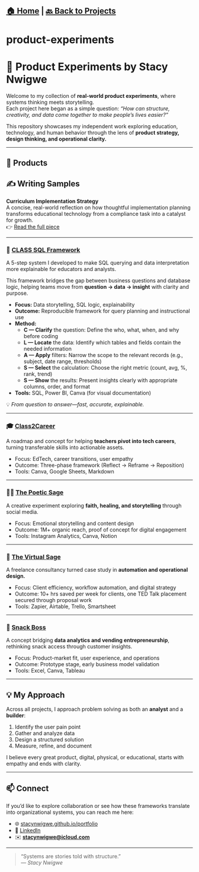 [🏠 Home](../index.md) | [🔙 Back to Projects](../)
---
# product-experiments
# 🧠 Product Experiments by Stacy Nwigwe

Welcome to my collection of **real-world product experiments**, where systems thinking meets storytelling.  
Each project here began as a simple question: *“How can structure, creativity, and data come together to make people’s lives easier?”*  

This repository showcases my independent work exploring education, technology, and human behavior through the lens of **product strategy, design thinking, and operational clarity.**

---

## 🚀 Products
## ✍️ Writing Samples
**Curriculum Implementation Strategy**  
A concise, real-world reflection on how thoughtful implementation planning transforms educational technology from a compliance task into a catalyst for growth.  
👉 [Read the full piece](writing-samples/curriculum_implementation_summary.md)

---

### 🧠 [CLASS SQL Framework](./class-sql-framework)
A 5-step system I developed to make SQL querying and data interpretation more explainable for educators and analysts.  

This framework bridges the gap between business questions and database logic, helping teams move from **question → data → insight** with clarity and purpose.

- **Focus:** Data storytelling, SQL logic, explainability  
- **Outcome:** Reproducible framework for query planning and instructional use  
- **Method:**  
  - **C — Clarify** the question: Define the who, what, when, and why before coding  
  - **L — Locate** the data: Identify which tables and fields contain the needed information  
  - **A — Apply** filters: Narrow the scope to the relevant records (e.g., subject, date range, thresholds)  
  - **S — Select** the calculation: Choose the right metric (count, avg, %, rank, trend)  
  - **S — Show** the results: Present insights clearly with appropriate columns, order, and format  
- **Tools:** SQL, Power BI, Canva (for visual documentation)  

💡 *From question to answer—fast, accurate, explainable.*

---

### 🎓 [Class2Career](./class2career)
A roadmap and concept for helping **teachers pivot into tech careers**, turning transferable skills into actionable assets.  
- Focus: EdTech, career transitions, user empathy  
- Outcome: Three-phase framework (Reflect → Reframe → Reposition)  
- Tools: Canva, Google Sheets, Markdown  

---

### ✍🏽 [The Poetic Sage](./poetic-sage)
A creative experiment exploring **faith, healing, and storytelling** through social media.  
- Focus: Emotional storytelling and content design  
- Outcome: 1M+ organic reach, proof of concept for digital engagement  
- Tools: Instagram Analytics, Canva, Notion  

---

### 💼 [The Virtual Sage](./virtual-sage)
A freelance consultancy turned case study in **automation and operational design.**  
- Focus: Client efficiency, workflow automation, and digital strategy  
- Outcome: 10+ hrs saved per week for clients, one TED Talk placement secured through proposal work  
- Tools: Zapier, Airtable, Trello, Smartsheet  

---

### 🍫 [Snack Boss](./snack-boss)
A concept bridging **data analytics and vending entrepreneurship**, rethinking snack access through customer insights.  
- Focus: Product-market fit, user experience, and operations  
- Outcome: Prototype stage, early business model validation  
- Tools: Excel, Canva, Tableau  

---

## 💡 My Approach

Across all projects, I approach problem solving as both an **analyst** and a **builder**:
1. Identify the user pain point  
2. Gather and analyze data  
3. Design a structured solution  
4. Measure, refine, and document  

I believe every great product, digital, physical, or educational, starts with empathy and ends with clarity.

---

## 📫 Connect

If you’d like to explore collaboration or see how these frameworks translate into organizational systems, you can reach me here:
- 🌐 [stacynwigwe.github.io/portfolio](https://stacynwigwe.github.io/portfolio)  
- 💼 [LinkedIn](https://www.linkedin.com/in/stacynwigwe)  
- ✉️ **stacynwigwe@icloud.com**

---

> “Systems are stories told with structure.”  
> — *Stacy Nwigwe*
